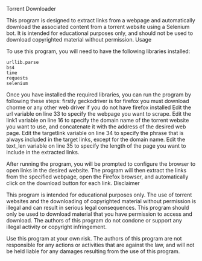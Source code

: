 Torrent Downloader

This program is designed to extract links from a webpage and automatically download the associated content from a torrent website using a Selenium bot. It is intended for educational purposes only, and should not be used to download copyrighted material without permission.
Usage

To use this program, you will need to have the following libraries installed:

    urllib.parse
    bs4
    time
    requests
    selenium

Once you have installed the required libraries, you can run the program by following these steps:
    firstly geckodriver is for firefox you must download chorme or any other web driver if you do not have firefox installed
    Edit the url variable on line 33 to specify the webpage you want to scrape.
    Edit the link1 variable on line 16 to specify the domain name of the torrent website you want to use, and concatenate it with the address of the desired web page.
    Edit the targetlink variable on line 34 to specify the phrase that is always included in the target links, except for the domain name.
    Edit the text_len variable on line 35 to specify the length of the page you want to include in the extracted links.

After running the program, you will be prompted to configure the browser to open links in the desired website. The program will then extract the links from the specified webpage, open the Firefox browser, and automatically click on the download button for each link.
Disclaimer

This program is intended for educational purposes only. The use of torrent websites and the downloading of copyrighted material without permission is illegal and can result in serious legal consequences. This program should only be used to download material that you have permission to access and download. The authors of this program do not condone or support any illegal activity or copyright infringement.

Use this program at your own risk. The authors of this program are not responsible for any actions or activities that are against the law, and will not be held liable for any damages resulting from the use of this program.
